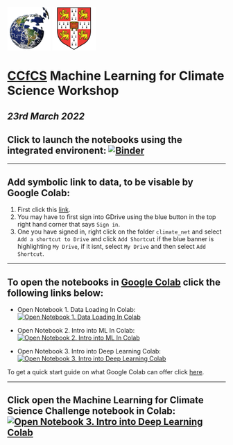 <p float="left">
  <img src="climate_net/img/CCfCS.png" width="100" />
  <img src="climate_net/img/cam.png" width="100" />
</p>

# [CCfCS](https://www.climatescience.cam.ac.uk) Machine Learning for Climate Science Workshop
## *23rd March 2022*

<body>

## Click to launch the notebooks using the integrated environent: [![Binder](https://mybinder.org/badge_logo.svg)](https://mybinder.org/v2/gh/Ira-Shokar/CCFCS-Machine-Learning-Workshop/HEAD)

---

## Add symbolic link to data, to be visable by Google Colab:

1. First click this [link](https://drive.google.com/drive/folders/1mk7xIuzHHqcTnIxn9_AqmywArVoBW6gJ?usp=sharing). 
2. You may have to first sign into GDrive using the blue button in the top right hand corner that says `Sign in`. 
3. One you have signed in, right click on the folder `climate_net` and select `Add a shortcut to Drive` and click `Add Shortcut` if the blue banner is highlighting `My Drive`, if it isnt, select `My Drive` and then select `Add Shortcut`.

---

## To open the notebooks in [Google Colab](https://colab.research.google.com/?utm_source=scs-index) click the following links below:

- Open Notebook 1. Data Loading In Colab: [![Open Notebook 1. Data Loading In Colab](https://colab.research.google.com/assets/colab-badge.svg)](https://colab.research.google.com/github/Ira-Shokar/CCFCS-Machine-Learning-Workshop/blob/main/1_Data_Loading.ipynb)

- Open Notebook 2. Intro into ML In Colab: [![Open Notebook 2. Intro into ML In Colab](https://colab.research.google.com/assets/colab-badge.svg)](https://colab.research.google.com/github/Ira-Shokar/CCFCS-Machine-Learning-Workshop/blob/main/2_Intro_to_ML.ipynb)

- Open Notebook 3. Intro into Deep Learning Colab: [![Open Notebook 3. Intro into Deep Learning Colab](https://colab.research.google.com/assets/colab-badge.svg)](https://colab.research.google.com/github/Ira-Shokar/CCFCS-Machine-Learning-Workshop/blob/main/3_Deep_Learning.ipynb)

To get a quick start guide on what Google Colab can offer click [here](https://colab.research.google.com/?utm_source=scs-index).

---

## Click open the Machine Learning for Climate Science Challenge notebook in Colab: [![Open Notebook 3. Intro into Deep Learning Colab](https://colab.research.google.com/assets/colab-badge.svg)](https://colab.research.google.com/github/Ira-Shokar/CCFCS-Machine-Learning-Workshop/blob/main/4_ML_Challenge.ipynb)

</body>